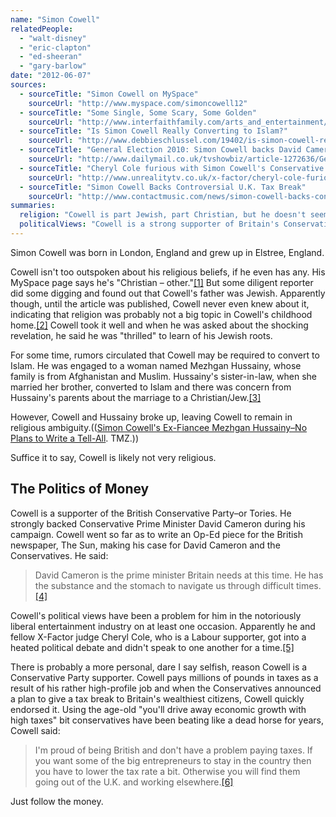 ```yaml
---
name: "Simon Cowell"
relatedPeople:
  - "walt-disney"
  - "eric-clapton"
  - "ed-sheeran"
  - "gary-barlow"
date: "2012-06-07"
sources:
  - sourceTitle: "Simon Cowell on MySpace"
    sourceUrl: "http://www.myspace.com/simoncowell12"
  - sourceTitle: "Some Single, Some Scary, Some Golden"
    sourceUrl: "http://www.interfaithfamily.com/arts_and_entertainment/popular_culture/Interfaith_Celebrities_Some_Single_Some_Scary_Some_Golden.shtml"
  - sourceTitle: "Is Simon Cowell Really Converting to Islam?"
    sourceUrl: "http://www.debbieschlussel.com/19402/is-simon-cowell-really-converting-to-islam/"
  - sourceTitle: "General Election 2010: Simon Cowell backs David Cameron for PM"
    sourceUrl: "http://www.dailymail.co.uk/tvshowbiz/article-1272636/General-Election-2010-Simon-Cowell-backs-David-Cameron-PM.html"
  - sourceTitle: "Cheryl Cole furious with Simon Cowell's Conservative politics"
    sourceUrl: "http://www.unrealitytv.co.uk/x-factor/cheryl-cole-furious-with-simon-cowells-conservative-politics/"
  - sourceTitle: "Simon Cowell Backs Controversial U.K. Tax Break"
    sourceUrl: "http://www.contactmusic.com/news/simon-cowell-backs-controversial-uk-tax-break_1309675"
summaries:
  religion: "Cowell is part Jewish, part Christian, but he doesn't seem to be devoted to either."
  politicalViews: "Cowell is a strong supporter of Britain's Conservative Party, most likely for tax reasons."
---
```


Simon Cowell was born in London, England and grew up in Elstree, England.

Cowell isn't too outspoken about his religious beliefs, if he even has any. His MySpace page says he's "Christian – other."<a class="source-citation" href="#http%3A%2F%2Fwww.myspace.com%2Fsimoncowell12" title="Simon Cowell on MySpace">[1]</a> But some diligent reporter did some digging and found out that Cowell's father was Jewish. Apparently though, until the article was published, Cowell never even knew about it, indicating that religion was probably not a big topic in Cowell's childhood home.<a class="source-citation" href="#http%3A%2F%2Fwww.interfaithfamily.com%2Farts_and_entertainment%2Fpopular_culture%2FInterfaith_Celebrities_Some_Single_Some_Scary_Some_Golden.shtml" title="Some Single, Some Scary, Some Golden">[2]</a> Cowell took it well and when he was asked about the shocking revelation, he said he was "thrilled" to learn of his Jewish roots.

For some time, rumors circulated that Cowell may be required to convert to Islam. He was engaged to a woman named Mezhgan Hussainy, whose family is from Afghanistan and Muslim. Hussainy's sister-in-law, when she married her brother, converted to Islam and there was concern from Hussainy's parents about the marriage to a Christian/Jew.<a class="source-citation" href="#http%3A%2F%2Fwww.debbieschlussel.com%2F19402%2Fis-simon-cowell-really-converting-to-islam%2F" title="Is Simon Cowell Really Converting to Islam?">[3]</a>

However, Cowell and Hussainy broke up, leaving Cowell to remain in religious ambiguity.(([Simon Cowell's Ex-Fiancee Mezhgan Hussainy–No Plans to Write a Tell-All](http://www.tmz.com/2012/06/02/simon-cowell-mezhgan-hussainy-book/). TMZ.))

Suffice it to say, Cowell is likely not very religious.


## The Politics of Money

Cowell is a supporter of the British Conservative Party–or Tories. He strongly backed Conservative Prime Minister David Cameron during his campaign. Cowell went so far as to write an Op-Ed piece for the British newspaper, The Sun, making his case for David Cameron and the Conservatives. He said:

>David Cameron is the prime minister Britain needs at this time. He has the substance and the stomach to navigate us through difficult times.<a class="source-citation" href="#http%3A%2F%2Fwww.dailymail.co.uk%2Ftvshowbiz%2Farticle-1272636%2FGeneral-Election-2010-Simon-Cowell-backs-David-Cameron-PM.html" title="General Election 2010: Simon Cowell backs David Cameron for PM">[4]</a>

Cowell's political views have been a problem for him in the notoriously liberal entertainment industry on at least one occasion. Apparently he and fellow X-Factor judge Cheryl Cole, who is a Labour supporter, got into a heated political debate and didn't speak to one another for a time.<a class="source-citation" href="#http%3A%2F%2Fwww.unrealitytv.co.uk%2Fx-factor%2Fcheryl-cole-furious-with-simon-cowells-conservative-politics%2F" title="Cheryl Cole furious with Simon Cowell&apos;s Conservative politics">[5]</a>

There is probably a more personal, dare I say selfish, reason Cowell is a Conservative Party supporter. Cowell pays millions of pounds in taxes as a result of his rather high-profile job and when the Conservatives announced a plan to give a tax break to Britain's wealthiest citizens, Cowell quickly endorsed it. Using the age-old "you'll drive away economic growth with high taxes" bit conservatives have been beating like a dead horse for years, Cowell said:

>I'm proud of being British and don't have a problem paying taxes. If you want some of the big entrepreneurs to stay in the country then you have to lower the tax rate a bit. Otherwise you will find them going out of the U.K. and working elsewhere.<a class="source-citation" href="#http%3A%2F%2Fwww.contactmusic.com%2Fnews%2Fsimon-cowell-backs-controversial-uk-tax-break_1309675" title="Simon Cowell Backs Controversial U.K. Tax Break">[6]</a>

Just follow the money.